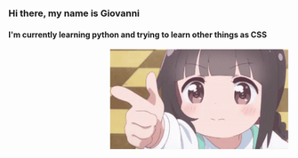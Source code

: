 ### Hi there, my name is Giovanni
#### I'm currently learning python and trying to learn other things as CSS

<!--
**aalaglaglag/aalaglaglag** is a ✨ _special_ ✨ repository because its `README.md` (this file) appears on your GitHub profile.

Here are some ideas to get you started:

- 🔭 I’m currently working on ...
- 🌱 I’m currently learning ...
- 👯 I’m looking to collaborate on ...
- 🤔 I’m looking for help with ...
- 💬 Ask me about ...
- 📫 How to reach me: ...
- 😄 Pronouns: ...
- ⚡ Fun fact: ...
-->
 <p align="right">
  <img windth="470" height="180" src="https://github.com/aalaglaglag/aalaglaglag/blob/main/tenor.gif">
